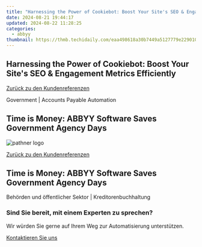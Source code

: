 ```yaml
---
title: "Harnessing the Power of Cookiebot: Boost Your Site's SEO & Engagement Metrics Efficiently"
date: 2024-08-21 19:44:17
updated: 2024-08-22 11:28:25
categories:
  - abbyy
thumbnail: https://thmb.techidaily.com/eaa498618a30b7449a5127779e22901025842c318bde80345b630595fb88d747.jpg
---
```


## Harnessing the Power of Cookiebot: Boost Your Site's SEO & Engagement Metrics Efficiently

[Zurück zu den Kundenreferenzen](https://tools.techidaily.com/abbyy/products/)

Government | Accounts Payable Automation

## Time is Money: ABBYY Software Saves Government Agency Days

![pathner logo](https://content.abbyy.com/-/media/project/abbyy/abbyy/logos-white/de/70317.png?h=40&iar=0&w=120)

[Zurück zu den Kundenreferenzen](https://tools.techidaily.com/abbyy/products/)

## Time is Money: ABBYY Software Saves Government Agency Days

Behörden und öffentlicher Sektor | Kreditorenbuchhaltung 

### Sind Sie bereit, mit einem Experten zu sprechen?

Wir würden Sie gerne auf Ihrem Weg zur Automatisierung unterstützen.

[Kontaktieren Sie uns](https://tools.techidaily.com/abbyy/products/)

<ins class="adsbygoogle"
     style="display:block"
     data-ad-format="autorelaxed"
     data-ad-client="ca-pub-7571918770474297"
     data-ad-slot="1223367746"></ins>



<ins class="adsbygoogle"
     style="display:block"
     data-ad-client="ca-pub-7571918770474297"
     data-ad-slot="8358498916"
     data-ad-format="auto"
     data-full-width-responsive="true"></ins>
